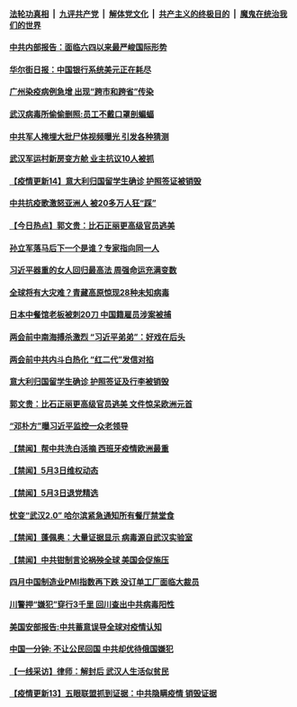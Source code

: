 

####  [法轮功真相](../../../../basic/blob/master/README.md?t=05050531) &nbsp;|&nbsp; [九评共产党](../../../../9ping.md/blob/master/README.md?t=05050531) &nbsp;|&nbsp; [解体党文化](../../../../jtdwh.md/blob/master/README.md?t=05050531)  &nbsp;|&nbsp; [共产主义的终极目的](../../../../gczydzjmd.md/blob/master/README.md?t=05050531) &nbsp;|&nbsp; [魔鬼在统治我们的世界](../../../../mgztzwmdsj.md/blob/master/README.md?t=05050531) 

#### [中共内部报告：面临六四以来最严峻国际形势](../pages/prog204/a102838714.md?t=05050531) 

#### [华尔街日报：中国银行系统美元正在耗尽](../pages/prog204/a102838575.md?t=05050531) 

#### [广州染疫病例急增 出现“跨市和跨省”传染](../pages/prog204/a102838564.md?t=05050531) 

#### [武汉病毒所偷偷删照:员工不戴口罩剖蝙蝠](../pages/prog204/a102838506.md?t=05050531) 

#### [中共军人掩埋大批尸体视频曝光 引发各种猜测](../pages/prog204/a102838460.md?t=05050531) 

#### [武汉军运村新房变方舱 业主抗议10人被抓](../pages/prog204/a102838284.md?t=05050531) 

#### [【疫情更新14】意大利归国留学生确诊 护照签证被销毁](../pages/prog204/a102837981.md?t=05050531) 

#### [中共抗疫歌激怒亚洲人 被20多万人狂“踩”](../pages/prog204/a102838241.md?t=05050531) 

#### [【今日热点】郭文贵：比石正丽更高级官员逃美](../pages/prog204/a102838205.md?t=05050531) 

#### [孙立军落马后下一个是谁？专家指向同一人](../pages/prog204/a102838192.md?t=05050531) 

#### [习近平器重的女人回归最高法 周强命运充满变数](../pages/prog204/a102838198.md?t=05050531) 

#### [全球将有大灾难？青藏高原惊现28种未知病毒](../pages/prog204/a102838170.md?t=05050531) 

#### [日本中餐馆老板被刺20刀 中国籍雇员涉案被捕](../pages/prog204/a102838181.md?t=05050531) 

#### [两会前中南海搏杀激烈 “习近平弟弟”：好戏在后头](../pages/prog204/a102838116.md?t=05050531) 

#### [两会前中共内斗白热化 “红二代”发信对掐](../pages/prog204/a102838098.md?t=05050531) 

#### [意大利归国留学生确诊 护照签证及行李被销毁](../pages/prog204/a102838058.md?t=05050531) 

#### [郭文贵：比石正丽更高级官员逃美 文件惊呆欧洲元首](../pages/prog204/a102838064.md?t=05050531) 

#### [“邓朴方”曝习近平监控一众老领导](../pages/prog204/a102837775.md?t=05050531) 

#### [【禁闻】帮中共洗白活摘 西班牙疫情欧洲最重](../pages/prog204/a102837945.md?t=05050531) 

#### [【禁闻】5月3日维权动态](../pages/prog204/a102837979.md?t=05050531) 

#### [【禁闻】5月3日退党精选](../pages/prog204/a102837971.md?t=05050531) 

#### [忧变“武汉2.0” 哈尔滨紧急通知所有餐厅禁堂食](../pages/prog204/a102837940.md?t=05050531) 

#### [【禁闻】蓬佩奥：大量证据显示 病毒源自武汉实验室](../pages/prog204/a102837934.md?t=05050531) 

#### [【禁闻】中共钳制言论祸殃全球 美国会促施压](../pages/prog204/a102837943.md?t=05050531) 

#### [四月中国制造业PMI指数再下跌 没订单工厂面临大裁员](../pages/prog204/a102837917.md?t=05050531) 

#### [川警押“嫌犯”穿行3千里 回川查出中共病毒阳性](../pages/prog204/a102837907.md?t=05050531) 

#### [美国安部报告:中共蓄意误导全球对疫情认知](../pages/prog204/a102837888.md?t=05050531) 

#### [中国一分钟: 不让公民回国 中共却优待俄国嫌犯](../pages/prog204/a102837818.md?t=05050531) 

#### [【一线采访】律师：解封后 武汉人生活似贫民](../pages/prog204/a102837762.md?t=05050531) 

#### [【疫情更新13】五眼联盟抓到证据：中共隐瞒疫情 销毁证据](../pages/prog204/a102832541.md?t=05050531) 

